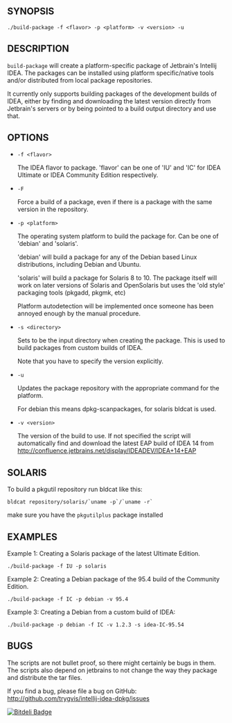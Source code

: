SYNOPSIS
--------

    ./build-package -f <flavor> -p <platform> -v <version> -u

DESCRIPTION
--------

`build-package` will create a platform-specific package of Jetbrain's
Intellij IDEA. The packages can be installed using platform
specific/native tools and/or distributed from local package repositories.

It currently only supports building packages of the development builds
of IDEA, either by finding and downloading the latest version directly
from Jetbrain's servers or by being pointed to a build output directory
and use that.

OPTIONS
--------

* `-f <flavor>`

    The IDEA flavor to package. 'flavor' can be one of 'IU' and 'IC'
    for IDEA Ultimate or IDEA Community Edition respectively.

* `-F`

    Force a build of a package, even if there is a package with the same
    version in the repository.

* `-p <platform>`

    The operating system platform to build the package for. Can be one
    of 'debian' and 'solaris'.
    
    'debian' will build a package for any of the Debian based Linux
    distributions, including Debian and Ubuntu.

    'solaris' will build a package for Solaris 8 to 10. The package itself
    will work on later versions of Solaris and OpenSolaris but uses the
    'old style' packaging tools (pkgadd, pkgmk, etc)

    Platform autodetection will be implemented once someone has been
    annoyed enough by the manual procedure.

* `-s <directory>`

    Sets <directory> to be the input directory when creating the
    package. This is used to build packages from custom builds of IDEA.

    Note that you have to specify the version explicitly.

* `-u`

    Updates the package repository with the appropriate command for
    the platform.

    For debian this means dpkg-scanpackages, for solaris bldcat is used.

* `-v <version>`

    The version of the build to use. If not specified the script will
    automatically find and download the latest EAP build of IDEA 14 from
    http://confluence.jetbrains.net/display/IDEADEV/IDEA+14+EAP

SOLARIS
-------

To build a pkgutil repository run bldcat like this:

    bldcat repository/solaris/`uname -p`/`uname -r`
  
make sure you have the `pkgutilplus` package installed

EXAMPLES
-------

Example 1: Creating a Solaris package of the latest Ultimate Edition.

    ./build-package -f IU -p solaris

Example 2: Creating a Debian package of the 95.4 build of the Community Edition.

    ./build-package -f IC -p debian -v 95.4

Example 3: Creating a Debian from a custom build of IDEA:

    ./build-package -p debian -f IC -v 1.2.3 -s idea-IC-95.54

BUGS
----

The scripts are not bullet proof, so there might certainly be bugs in
them. The scripts also depend on jetbrains to not change the way they
package and distribute the tar files.

If you find a bug, please file a bug on GitHub:
http://github.com/trygvis/intellij-idea-dpkg/issues


[![Bitdeli Badge](https://d2weczhvl823v0.cloudfront.net/trygvis/intellij-idea-dpkg/trend.png)](https://bitdeli.com/free "Bitdeli Badge")

